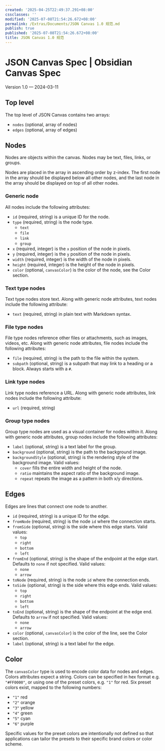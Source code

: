 ```yaml
---
created: '2025-04-25T22:49:37.291+08:00'
cssclasses: ''
modified: '2025-07-08T21:54:26.672+08:00'
permalink: /Extras/Documents/JSON Canvas 1.0 规范.md
publish: true
published: '2025-07-08T21:54:26.672+08:00'
title: JSON Canvas 1.0 规范
---
```

# JSON Canvas Spec | Obsidian Canvas Spec

Version 1.0 — 2024-03-11

## Top level

The top level of JSON Canvas contains two arrays:

- `nodes` (optional, array of nodes)
- `edges` (optional, array of edges)

## Nodes

Nodes are objects within the canvas. Nodes may be text, files, links, or groups.

Nodes are placed in the array in ascending order by z-index. The first node in the array should be displayed below all other nodes, and the last node in the array should be displayed on top of all other nodes.

### Generic node

All nodes include the following attributes:

- `id` (required, string) is a unique ID for the node.
- `type` (required, string) is the node type.
	- `text`
	- `file`
	- `link`
	- `group`
- `x` (required, integer) is the `x` position of the node in pixels.
- `y` (required, integer) is the `y` position of the node in pixels.
- `width` (required, integer) is the width of the node in pixels.
- `height` (required, integer) is the height of the node in pixels.
- `color` (optional, `canvasColor`) is the color of the node, see the Color section.

### Text type nodes

Text type nodes store text. Along with generic node attributes, text nodes include the following attribute:

- `text` (required, string) in plain text with Markdown syntax.

### File type nodes

File type nodes reference other files or attachments, such as images, videos, etc. Along with generic node attributes, file nodes include the following attributes:

- `file` (required, string) is the path to the file within the system.
- `subpath` (optional, string) is a subpath that may link to a heading or a block. Always starts with a `#`.

### Link type nodes

Link type nodes reference a URL. Along with generic node attributes, link nodes include the following attribute:

- `url` (required, string)

### Group type nodes

Group type nodes are used as a visual container for nodes within it. Along with generic node attributes, group nodes include the following attributes:

- `label` (optional, string) is a text label for the group.
- `background` (optional, string) is the path to the background image.
- `backgroundStyle` (optional, string) is the rendering style of the background image. Valid values:
	- `cover` fills the entire width and height of the node.
	- `ratio` maintains the aspect ratio of the background image.
	- `repeat` repeats the image as a pattern in both x/y directions.

## Edges

Edges are lines that connect one node to another.

- `id` (required, string) is a unique ID for the edge.
- `fromNode` (required, string) is the node `id` where the connection starts.
- `fromSide` (optional, string) is the side where this edge starts. Valid values:
	- `top`
	- `right`
	- `bottom`
	- `left`
- `fromEnd` (optional, string) is the shape of the endpoint at the edge start. Defaults to `none` if not specified. Valid values:
	- `none`
	- `arrow`
- `toNode` (required, string) is the node `id` where the connection ends.
- `toSide` (optional, string) is the side where this edge ends. Valid values:
	- `top`
	- `right`
	- `bottom`
	- `left`
- `toEnd` (optional, string) is the shape of the endpoint at the edge end. Defaults to `arrow` if not specified. Valid values:
	- `none`
	- `arrow`
- `color` (optional, `canvasColor`) is the color of the line, see the Color section.
- `label` (optional, string) is a text label for the edge.

## Color

The `canvasColor` type is used to encode color data for nodes and edges. Colors attributes expect a string. Colors can be specified in hex format e.g. `"#FF0000"`, or using one of the preset colors, e.g. `"1"` for red. Six preset colors exist, mapped to the following numbers:

- `"1"` red
- `"2"` orange
- `"3"` yellow
- `"4"` green
- `"5"` cyan
- `"6"` purple

Specific values for the preset colors are intentionally not defined so that applications can tailor the presets to their specific brand colors or color scheme.
